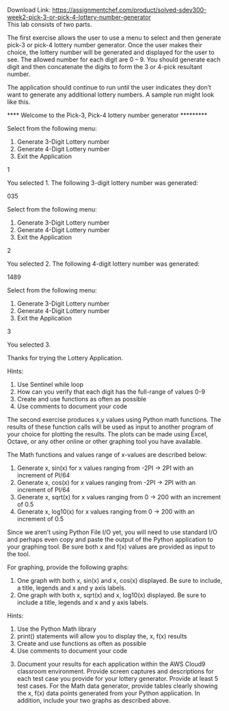 Download Link: https://assignmentchef.com/product/solved-sdev300-week2-pick-3-or-pick-4-lottery-number-generator
<br>
This lab consists of two parts.

The first exercise allows the user to use a menu to select and then generate pick-3 or pick-4 lottery number generator. Once the user makes their choice, the lottery number will be generated and displayed for the user to see. The allowed number for each digit are 0 – 9. You should generate each digit and then concatenate the digits to form the 3 or 4-pick resultant number.

The application should continue to run until the user indicates they don’t want to generate any additional lottery numbers. A sample run might look like this.

**** Welcome to the Pick-3, Pick-4 lottery number generator *********

Select from the following menu:

<ol>

 <li>Generate 3-Digit Lottery number</li>

 <li>Generate 4-Digit Lottery number</li>

 <li>Exit the Application</li>

</ol>

1

You selected 1. The following 3-digit lottery number was generated:

035

Select from the following menu:

<ol>

 <li>Generate 3-Digit Lottery number</li>

 <li>Generate 4-Digit Lottery number</li>

 <li>Exit the Application</li>

</ol>

2

You selected 2. The following 4-digit lottery number was generated:

1489

Select from the following menu:

<ol>

 <li>Generate 3-Digit Lottery number</li>

 <li>Generate 4-Digit Lottery number</li>

 <li>Exit the Application</li>

</ol>

3

You selected 3.

Thanks for trying the Lottery Application.

Hints:

<ol>

 <li>Use Sentinel while loop</li>

 <li>How can you verify that each digit has the full-range of values 0-9</li>

 <li>Create and use functions as often as possible</li>

 <li>Use comments to document your code</li>

</ol>

The second exercise produces x,y values using Python math functions. The results of these function calls will be used as input to another program of your choice for plotting the results. The plots can be made using Excel, Octave, or any other online or other graphing tool you have available.

The Math functions and values range of x-values are described below:

<ol>

 <li>Generate x, sin(x) for x values ranging from -2PI -&gt; 2PI with an increment of PI/64</li>

 <li>Generate x, cos(x) for x values ranging from -2PI -&gt; 2PI with an increment of PI/64</li>

 <li>Generate x, sqrt(x) for x values ranging from 0 -&gt; 200 with an increment of 0.5</li>

 <li>Generate x, log10(x) for x values ranging from 0 -&gt; 200 with an increment of 0.5</li>

</ol>

Since we aren’t using Python File I/O yet, you will need to use standard I/O and perhaps even copy and paste the output of the Python application to your graphing tool. Be sure both x and f(x) values are provided as input to the tool.

For graphing, provide the following graphs:

<ol>

 <li>One graph with both x, sin(x) and x, cos(x) displayed. Be sure to include, a title, legends and x and y axis labels.</li>

 <li>One graph with both x, sqrt(x) and x, log10(x) displayed. Be sure to include a title, legends and x and y axis labels.</li>

</ol>

Hints:

<ol>

 <li>Use the Python Math library</li>

 <li>print() statements will allow you to display the, x, f(x) results</li>

 <li>Create and use functions as often as possible</li>

 <li>Use comments to document your code</li>

</ol>

3. Document your results for each application within the AWS Cloud9 classroom environment.  Provide screen captures and descriptions for each test case you provide for your lottery generator. Provide at least 5 test cases. For the Math data generator, provide tables clearly showing the x, f(x) data points generated from your Python application. In addition, include your two graphs as described above.